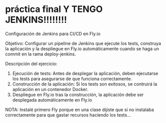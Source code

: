 # práctica final Y TENGO JENKINS!!!!!!!!
Configuración de Jenkins para CI/CD en Fly.io

Objetivo: Configurar un pipeline de Jenkins que ejecute los tests, construya la aplicación y la despliegue en Fly.io automáticamente cuando se haga un commit en la rama deploy-jenkins.

Descripción del ejercicio:

1. Ejecución de tests: Antes de desplegar la aplicación, deben ejecutarse los tests para asegurarse de que funciona correctamente.
2. Construcción de la aplicación: Si los tests son exitosos, se contruirá la aplicación en un contenedor Docker.
3. Despliegue en Fly.io tras la construcción, la aplicación debe ser desplegada automáticamente en Fly.io

NOTA: Instalé primero Fly porque en una clase dijiste que si no instalaba correctamente para que gastar recursos haciendo los tests... 
